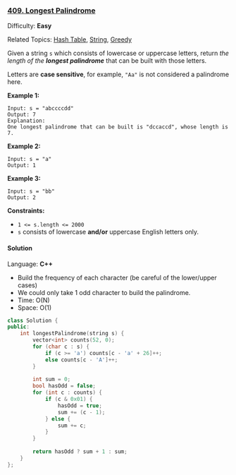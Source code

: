 ### [409\. Longest Palindrome](https://leetcode.com/problems/longest-palindrome/)

Difficulty: **Easy**

Related Topics: [Hash Table](https://leetcode.com/tag/hash-table/), [String](https://leetcode.com/tag/string/), [Greedy](https://leetcode.com/tag/greedy/)


Given a string `s` which consists of lowercase or uppercase letters, return _the length of the **longest palindrome**_ that can be built with those letters.

Letters are **case sensitive**, for example, `"Aa"` is not considered a palindrome here.

**Example 1:**

```
Input: s = "abccccdd"
Output: 7
Explanation:
One longest palindrome that can be built is "dccaccd", whose length is 7.
```

**Example 2:**

```
Input: s = "a"
Output: 1
```

**Example 3:**

```
Input: s = "bb"
Output: 2
```

**Constraints:**

*   `1 <= s.length <= 2000`
*   `s` consists of lowercase **and/or** uppercase English letters only.


#### Solution

Language: **C++**

* Build the frequency of each character (be careful of the lower/upper cases)
* We could only take 1 odd character to build the palindrome.
* Time: O(N)
* Space: O(1)

```c++
class Solution {
public:
    int longestPalindrome(string s) {
        vector<int> counts(52, 0);
        for (char c : s) {
            if (c >= 'a') counts[c - 'a' + 26]++;
            else counts[c - 'A']++;
        }
        
        int sum = 0;
        bool hasOdd = false;
        for (int c : counts) {
            if (c & 0x01) {
                hasOdd = true;
                sum += (c - 1);
            } else {
                sum += c;
            }
        }
        
        return hasOdd ? sum + 1 : sum;
    }
};
```